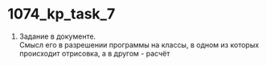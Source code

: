 # 1074_kp_task_7
  
1. Задание в документе.   
Смысл его в разрешении программы на классы, в одном из которых происходит отрисовка, а в другом - расчёт
